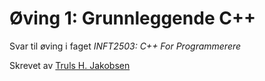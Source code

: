 # Øving 1: Grunnleggende C++

Svar til øving i faget *INFT2503: C++ For Programmerere*

Skrevet av [Truls H. Jakobsen](https://github.com/trulshj)
